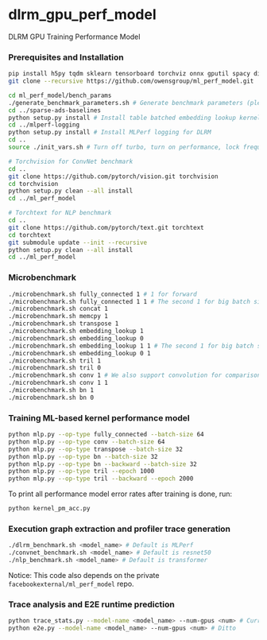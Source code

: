 # dlrm_gpu_perf_model
DLRM GPU Training Performance Model

### Prerequisites and Installation
```bash
pip install h5py tqdm sklearn tensorboard torchviz onnx gputil spacy dill # Dependencies
git clone --recursive https://github.com/owensgroup/ml_perf_model.git

cd ml_perf_model/bench_params
./generate_benchmark_parameters.sh # Generate benchmark parameters (please modify the GPU memory size in the script).
cd ../sparse-ads-baselines
python setup.py install # Install table batched embedding lookup kernel.
cd ../mlperf-logging
python setup.py install # Install MLPerf logging for DLRM
cd ..
source ./init_vars.sh # Turn off turbo, turn on performance, lock frequency, etc.

# Torchvision for ConvNet benchmark
cd ..
git clone https://github.com/pytorch/vision.git torchvision
cd torchvision
python setup.py clean --all install
cd ../ml_perf_model

# Torchtext for NLP benchmark
cd ..
git clone https://github.com/pytorch/text.git torchtext
cd torchtext
git submodule update --init --recursive
python setup.py clean --all install
cd ../ml_perf_model
```

### Microbenchmark
```bash
./microbenchmark.sh fully_connected 1 # 1 for forward
./microbenchmark.sh fully_connected 1 1 # The second 1 for big batch size.
./microbenchmark.sh concat 1
./microbenchmark.sh memcpy 1
./microbenchmark.sh transpose 1
./microbenchmark.sh embedding_lookup 1
./microbenchmark.sh embedding_lookup 0
./microbenchmark.sh embedding_lookup 1 1 # The second 1 for big batch size.
./microbenchmark.sh embedding_lookup 0 1
./microbenchmark.sh tril 1
./microbenchmark.sh tril 0
./microbenchmark.sh conv 1 # We also support convolution for comparison with other performance models on DL models other the DLRM.
./microbenchmark.sh conv 1 1
./microbenchmark.sh bn 1
./microbenchmark.sh bn 0
```

### Training ML-based kernel performance model
```bash
python mlp.py --op-type fully_connected --batch-size 64
python mlp.py --op-type conv --batch-size 64
python mlp.py --op-type transpose --batch-size 32
python mlp.py --op-type bn --batch-size 32
python mlp.py --op-type bn --backward --batch-size 32
python mlp.py --op-type tril --epoch 1000
python mlp.py --op-type tril --backward --epoch 2000
```
To print all performance model error rates after training is done, run:
```bash
python kernel_pm_acc.py
```

### Execution graph extraction and profiler trace generation
```bash
./dlrm_benchmark.sh <model_name> # Default is MLPerf
./convnet_benchmark.sh <model_name> # Default is resnet50
./nlp_benchmark.sh <model_name> # Default is transformer
```
Notice: This code also depends on the private `facebookexternal/ml_perf_model` repo.

### Trace analysis and E2E runtime prediction
```bash
python trace_stats.py --model-name <model_name> --num-gpus <num> # Currently only single-GPU is supported
python e2e.py --model-name <model_name> --num-gpus <num> # Ditto
```
